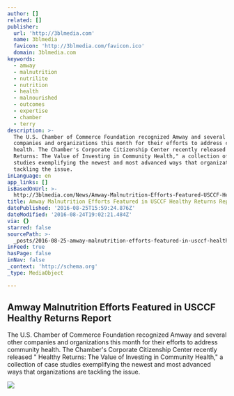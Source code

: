 ```yaml
---
author: []
related: []
publisher:
  url: 'http://3blmedia.com'
  name: 3blmedia
  favicon: 'http://3blmedia.com/favicon.ico'
  domain: 3blmedia.com
keywords:
  - amway
  - malnutrition
  - nutrilite
  - nutrition
  - health
  - malnourished
  - outcomes
  - expertise
  - chamber
  - terry
description: >-
  The U.S. Chamber of Commerce Foundation recognized Amway and several other
  companies and organizations this month for their efforts to address community
  health. The Chamber's Corporate Citizenship Center recently released " Healthy
  Returns: The Value of Investing in Community Health," a collection of case
  studies exemplifying the newest and most advanced ways that organizations are
  tackling the issue.
inLanguage: en
app_links: []
isBasedOnUrl: >-
  http://3blmedia.com/News/Amway-Malnutrition-Efforts-Featured-USCCF-Healthy-Returns-Report
title: Amway Malnutrition Efforts Featured in USCCF Healthy Returns Report
datePublished: '2016-08-25T15:59:24.876Z'
dateModified: '2016-08-24T19:02:21.484Z'
via: {}
starred: false
sourcePath: >-
  _posts/2016-08-25-amway-malnutrition-efforts-featured-in-usccf-healthy-returns.md
inFeed: true
hasPage: false
inNav: false
_context: 'http://schema.org'
_type: MediaObject

---
```

<article style=""><h1>Amway Malnutrition Efforts Featured in USCCF Healthy Returns Report</h1><p>The U.S. Chamber of Commerce Foundation recognized Amway and several other companies and organizations this month for their efforts to address community health. The Chamber's Corporate Citizenship Center recently released " Healthy Returns: The Value of Investing in Community Health," a collection of case studies exemplifying the newest and most advanced ways that organizations are tackling the issue.</p><img src="http://3blmedia.com/media/images/healthy-returns-2-720x480.jpg" /></article>